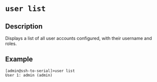 # `user list`

## Description
Displays a list of all user accounts configured, with their username and roles.

## Example 
```
[admin@ssh-to-serial]>user list
User 1: admin (admin)
```